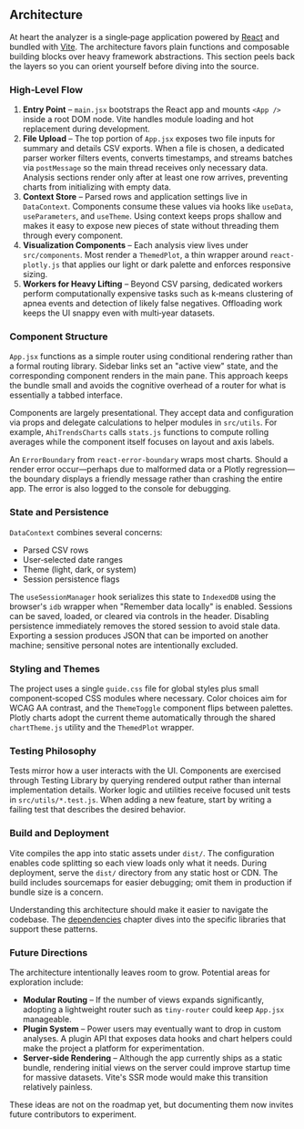 ## Architecture

At heart the analyzer is a single‑page application powered by [React](https://react.dev/) and bundled with
[Vite](https://vitejs.dev/). The architecture favors plain functions and composable building blocks over heavy
framework abstractions. This section peels back the layers so you can orient yourself before diving into the source.

### High‑Level Flow

1. **Entry Point** – `main.jsx` bootstraps the React app and mounts `<App />` inside a root DOM node. Vite handles module
   loading and hot replacement during development.
2. **File Upload** – The top portion of `App.jsx` exposes two file inputs for summary and details CSV exports. When a
   file is chosen, a dedicated parser worker filters events, converts timestamps, and streams batches via `postMessage`
   so the main thread receives only necessary data. Analysis sections render only after at least one row arrives,
   preventing charts from initializing with empty data.
3. **Context Store** – Parsed rows and application settings live in `DataContext`. Components consume these values via
   hooks like `useData`, `useParameters`, and `useTheme`. Using context keeps props shallow and makes it easy to expose
   new pieces of state without threading them through every component.
4. **Visualization Components** – Each analysis view lives under `src/components`. Most render a `ThemedPlot`, a thin
   wrapper around `react-plotly.js` that applies our light or dark palette and enforces responsive sizing.
5. **Workers for Heavy Lifting** – Beyond CSV parsing, dedicated workers perform computationally expensive tasks such as
   k‑means clustering of apnea events and detection of likely false negatives. Offloading work keeps the UI snappy even
   with multi‑year datasets.

### Component Structure

`App.jsx` functions as a simple router using conditional rendering rather than a formal routing library. Sidebar links
set an "active view" state, and the corresponding component renders in the main pane. This approach keeps the bundle
small and avoids the cognitive overhead of a router for what is essentially a tabbed interface.

Components are largely presentational. They accept data and configuration via props and delegate calculations to helper
modules in `src/utils`. For example, `AhiTrendsCharts` calls `stats.js` functions to compute rolling averages while the
component itself focuses on layout and axis labels.

An `ErrorBoundary` from `react-error-boundary` wraps most charts. Should a render error occur—perhaps due to malformed
data or a Plotly regression—the boundary displays a friendly message rather than crashing the entire app. The error is
also logged to the console for debugging.

### State and Persistence

`DataContext` combines several concerns:

- Parsed CSV rows
- User‑selected date ranges
- Theme (light, dark, or system)
- Session persistence flags

The `useSessionManager` hook serializes this state to `IndexedDB` using the browser's `idb` wrapper when "Remember data
locally" is enabled. Sessions can be saved, loaded, or cleared via controls in the header. Disabling persistence immediately
removes the stored session to avoid stale data. Exporting a session produces JSON that can be imported on another machine;
sensitive personal notes are intentionally excluded.

### Styling and Themes

The project uses a single `guide.css` file for global styles plus small component‑scoped CSS modules where necessary.
Color choices aim for WCAG AA contrast, and the `ThemeToggle` component flips between palettes. Plotly charts adopt the
current theme automatically through the shared `chartTheme.js` utility and the `ThemedPlot` wrapper.

### Testing Philosophy

Tests mirror how a user interacts with the UI. Components are exercised through Testing Library by querying rendered
output rather than internal implementation details. Worker logic and utilities receive focused unit tests in
`src/utils/*.test.js`. When adding a new feature, start by writing a failing test that describes the desired behavior.

### Build and Deployment

Vite compiles the app into static assets under `dist/`. The configuration enables code splitting so each view loads only
what it needs. During deployment, serve the `dist/` directory from any static host or CDN. The build includes sourcemaps
for easier debugging; omit them in production if bundle size is a concern.

Understanding this architecture should make it easier to navigate the codebase. The [dependencies](dependencies.md)
chapter dives into the specific libraries that support these patterns.

### Future Directions

The architecture intentionally leaves room to grow. Potential areas for exploration include:

- **Modular Routing** – If the number of views expands significantly, adopting a lightweight router such as `tiny-router`
  could keep `App.jsx` manageable.
- **Plugin System** – Power users may eventually want to drop in custom analyses. A plugin API that exposes data hooks
  and chart helpers could make the project a platform for experimentation.
- **Server‑side Rendering** – Although the app currently ships as a static bundle, rendering initial views on the server
  could improve startup time for massive datasets. Vite's SSR mode would make this transition relatively painless.

These ideas are not on the roadmap yet, but documenting them now invites future contributors to experiment.
